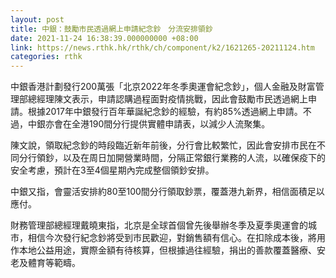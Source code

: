 ```yaml
---
layout: post
title: 中銀：鼓勵市民透過網上申請紀念鈔　分流安排領鈔
date: 2021-11-24 16:38:39.000000000 +08:00
link: https://news.rthk.hk/rthk/ch/component/k2/1621265-20211124.htm
categories: rthk
---
```


中銀香港計劃發行200萬張「北京2022年冬季奧運會紀念鈔」，個人金融及財富管理部總經理陳文表示，申請認購過程面對疫情挑戰，因此會鼓勵市民透過網上申請。根據2017年中銀發行百年華誕紀念鈔的經驗，有約85%透過網上申請。不過，中銀亦會在全港190間分行提供實體申請表，以減少人流聚集。

陳文說，領取紀念鈔的時段臨近新年前後，分行會比較繁忙，因此會安排市民在不同分行領鈔，以及在周日加開營業時間，分隔正常銀行業務的人流，以確保疫下的安全考慮，預計在3至4個星期內完成整個領鈔安排。

中銀又指，會靈活安排約80至100間分行領取鈔票，覆蓋港九新界，相信面積足以應付。

財務管理部總經理戴曉東指，北京是全球首個曾先後舉辦冬季及夏季奧運會的城市，相信今次發行紀念鈔將受到市民歡迎，對銷售額有信心。在扣除成本後，將用作本地公益用途，實際金額有待核算，但根據過往經驗，捐出的善款覆蓋醫療、安老及體育等範疇。
